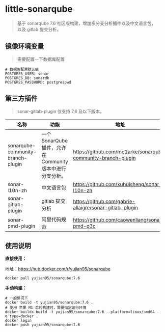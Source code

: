 # little-sonarqube

> 基于 sonarqube 7.6 社区版构建，增加多分支分析插件以及中文语言包，以及 gitlab 提交分析。

## 镜像环境变量

> 需要配置一下数据库配置

```shell
# 数据库配置默认值
POSTGRES_USER: sonar
POSTGRES_DB: sonardb
POSTGRES_PASSWORD: postgrespwd
```

## 第三方插件

> sonar-gitlab-plugin 仅支持 7.6 及以下版本。

|名称|功能|地址|
|----|----|----|
|sonarqube-community-branch-plugin|一个SonarQube插件，允许在Community版本中进行分支分析。|https://github.com/mc1arke/sonarqube-community-branch-plugin|
|sonar-l10n-zh|中文语言包|https://github.com/xuhuisheng/sonar-l10n-zh|
|sonar-gitlab-plugin|gitlab 提交分析|https://github.com/gabrie-allaigre/sonar-gitlab-plugin|
|sonar-pmd-plugin|阿里代码规范|https://github.com/caowenliang/sonar-pmd-p3c|

## 使用说明

**直接使用：**

地址：https://hub.docker.com/r/yujian95/sonarqube

```docker
docker pull yujian95/sonarqube:7.6
```

**手动构建：**

```docker
# 一般情况下
docker build -t yujian95/sonarqube:7.6 .
# 使用 苹果 M1 芯片构建时，需要指定运行环境
docker buildx build -t yujian95/sonarqube:7.6 --platform=linux/amd64 -o type=docker .
docker login
docker push yujian95/sonarqube:7.6
```